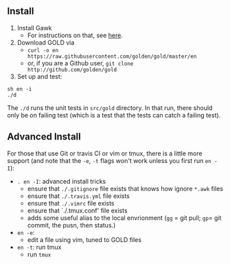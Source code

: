 ## Install

1. Install Gawk 
   - For instructions on that, see [here](https://github.com/golden/dev/blob/master/.travis.yml).
2. Download GOLD via
   - `curl -o en https://raw.githubusercontent.com/golden/gold/master/en`
   - or, if you are a Github user,  `git clone http://github.com/golden/gold`
3. Set up and test:

```
sh en -i
./d
```

The `./d` runs the unit
tests in `src/gold` directory.
In that run, there should only be on failing test (which is a test that the tests can
  catch a failing test).

## Advanced Install

For those that use Git or travis CI or vim or tmux, there is a little more support
(and note that the `-e`, `-t` flags won't work unless you first run `en -I`): 

- `. en -I`: advanced install tricks
   - ensure that `./.gitignore` file exists that  knows how ignore `*.awk` files
   - ensure that `./.travis.yml` file exists
   - ensure that `./.vimrc` file exists
   - ensure that `./.tmux.conf' file exists
   - adds some useful alias to the local envrionment (`gg` = git pull; `gp`= git commit, the pusn, then status.)
- `en -e`: 
   - edit a file using vim, tuned to GOLD files
- `en -t`: run tmux
   - run `tmux`

